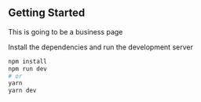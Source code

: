 ## Getting Started

This is going to be a business page

Install the dependencies and run the development server

```bash
npm install
npm run dev
# or
yarn
yarn dev
````